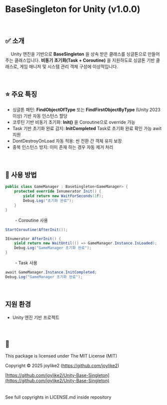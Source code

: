 # BaseSingleton for Unity (v1.0.0)  
　
　
## ✅ 소개  
　
Unity 엔진을 기반으로  **BaseSingleton** 을 상속 받은 클래스를 싱글톤으로 만들어주는 클래스입니다.
**비동기 초기화(Task + Coroutine)** 을 지원하도로 싱글톤 기반 클래스로, 게임 매니저 및 시스템 관리 객체 구성에 이상적입니다.

　
　
　
## ⭐ 주요 특징
- 싱글톤 패턴: **FindObjectOfType** 또는 **FindFirstObjectByType** (Unity 2023 이상) 기반 자동 인스턴스 할당
- 코루틴 기반 비동기 초기화: **Init()** 을  Coroutine으로 override 가능
- Task 기반 초기화 완료 감지: **InitCompleted** Task로 초기화 완료 확인 가능 awit 지원
- DontDestroyOnLoad 자동 적용: 씬 전환 간 객체 유지 보장
- 중복 인스턴스 방지: 이미 존재 하는 경우 자동 제거 처리

　
　
　
## 📌 사용 방법
```csharp
public class GameManager : BaseSingleton<GameManager> {
	protected override Ienumerator Init() {
		yield return new WaitForSeconds(1f);
		Debug.Log("초기화 완료");
	}
}
```
　
　- Coroutine 사용
```csharp
StartCoroutine(AfterInit());

IEnumerator AfterInit() {
	yield return new WaitUntil(() => GameManager.Instance.IsLoaded);
	Debug.Log("GameManager 초기화 완료");
}
```
　
　- Task 사용
```csharp
await GameManager.Instance.InitCompleted;
Debug.Log("GameManager 초기화 완료");
```
　
　
　
　
## 지원 환경
- Unity 엔진 기반 프로젝트


　
　
 　
## 🎉
This package is licensed under The MIT License (MIT)

Copyright © 2025 joylike2 (https://github.com/joylike2)

[https://github.com/joylike2/Unity-Base-Singleton](https://github.com/joylike2/Unity-Base-Singleton)    
　

See full copyrights in LICENSE.md inside repository
　
